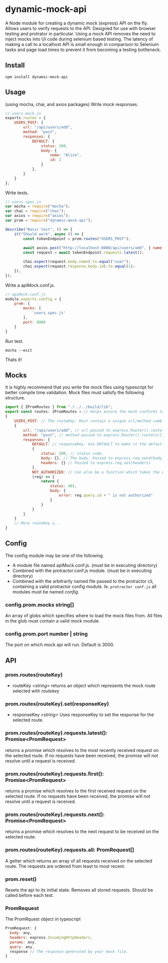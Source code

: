 # dynamic-mock-api
A Node module for creating a dynamic mock (express) API on the fly. Allows users to verify requests to the API. Designed for use with browser testing and protrator in particular. Using a mock API removes the need to inject mocks into UI code during selenium based testing. The latency of making a call to a localhost API is small enough in comparison to Selenium tasks and page load times to prevent it from becoming a testing bottleneck.

## Install
```
npm install dynamic-mock-api
```
## Usage
(using mocha, chai, and axios packages)
Write mock responses.
```javascript
// users.mock.js
exports.routes = {
    USERS_POST: {
        url: "/api/users/add",
        method: "post",
        responses: {
            DEFAULT: {
                status: 200,
                body: {
                    name: "Alice",
                    id: 1
                }
            },
        }
    }
};
```
Write tests.
```javascript
// users.spec.js
var mocha = require("mocha");
var chai = require("chai");
var axios = require("axios");
var prom = require("dynamic-mock-api");

describe("Basic test", () => {
    it("Should work", async () => {
        const tokenEndpoint = prom.routes("USERS_POST");
        
        await axios.post("http://localhost:8080/api/users/add", { name: "user" });
        const request = await tokenEndpoint.requests.latest();

        chai.expect(request.body.name).to.equal("user");
        chai.expect(request.response.body.id).to.equal(1);
    });
});
```
Write a apiMock.conf.js.
```javascript
// apiMock.conf.js
module.exports.config = {
    prom: {
        mocks: [
            'users.spec.js'
        ],
        port: 8080
    }
}
```
Run test.
```
mocha --exit
```
Thats it!
## Mocks
It is highly recommend that you write the mock files using typescript for better compile time validation.
Mock files must satisfy the following structure.
```javascript
import { IPromRoutes } from "./../../build/lib";
export const routes: IPromRoutes = // Helps ensure the mock conforms to the proper structure.
{
    USERS_POST: // The routeKey. Must contain a unique url/method combination. A module can contain any number of routeKeys.
    {
        url: "/api/users/add", // url passed to express.Router().route(url)[method](...)
        method: "post", // method passed to express.Router().route(url)[method](...)
        responses: {
            DEFAULT: // responseKey. Use DEFAULT to make it the default response.
            {
                status: 200, // status code.
                body: {}, // The body. Passed to express.req.send(body).
                headers: {} // Passed to express.req.set(headers)
            },
            NOT_AUTHORIZED: // Can also be a function which takes the express req object and returns a response object.
            (req) => {
                return {
                    status: 401,
                    body: {
                        error: req.query.id + " is not authorized"
                    }
                }
            }
        }
    }
    // More routeKey s...
}
```
## Config
The config module may be one of the following.
* A module file named apiMock.conf.js. (must be in executing directory)
* Combined with the protractor.conf.js module. (must be in executing directory)
* Combined with the arbitrarily named file passed to the protractor cli, containing a valid protractor config module. Ie. ```protractor conf.js```
all modules must be named _config_.
### config.prom.mocks string[]
An array of globs which specifies where to load the mock files from. All files in the glob must contain a valid mock module.
### config.prom.port number | string
The port on which mock api will run. Default is 3000.
## API
### prom.routes(routeKey)
* routeKey _\<string>_
returns an object which represents the mock route selected with _routekey_
### prom.routes(routeKey).set(responseKey)
* responseKey _\<string>_
Uses responseKey to set the response for the selected route.
### prom.routes(routeKey).requests.latest(): Promise\<PromRequest>
returns a promise which resolves to the most recently received request on the selected route. If no requests have been received, the promise will not resolve until a request is received.
### prom.routes(routeKey).requests.first(): Promise\<PromRequest>
returns a promise which resolves to the first received request on the selected route. If no requests have been received, the promise will not resolve until a request is received.
### prom.routes(routeKey).requests.next(): Promise\<PromRequest>
returns a promise which resolves to the next request to be received on the selected route.
### prom.routes(routeKey).requests.all: PromRequest[]
A getter which returns an array of all requests received on the selected route. The requests are ordered from least to most recent.
### prom.reset()
Resets the api to its initial state. Removes all stored requests. Should be called before each test.
### PromRequest
The PromRquest object in typescript
```javascript
PromRequest: {
  body: any,
  headers: express.IncomingHttpHeaders,
  params: any,
  query: any,
  response // The response generated by your mock file.
}
```

